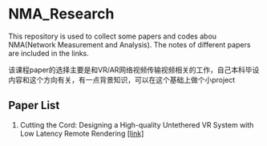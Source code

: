 # NMA_Research

This repository is used to collect some papers and codes abou NMA(Network Measurement and Analysis). The notes of different papers are included in the links.

该课程paper的选择主要是和VR/AR网络视频传输视频相关的工作，自己本科毕设内容和这个方向有关，有一点背景知识，可以在这个基础上做个小project


## Paper List
1. Cutting the Cord: Designing a High-quality Untethered VR System with Low Latency Remote Rendering [[link]](PaperNote-01.md)


